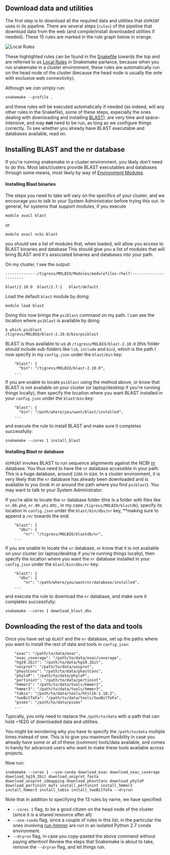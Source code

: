 ## Download data and utilities

The first step is to download all the required data and utilities that `dSPRINT` uses
in its pipeline. There are several steps (`rules`) of the pipeline that download data
from the web (and compile/install downloaded utilities if needed). These 15 rules are marked
in the rule graph below in orange.
  
![Local Rules](http://localhost/img/localrules.png "Local Rules")
 
These highlighted rules can be found in the
[Snakefile](!https://github.com/vineetbansal/dsprint-pipeline/blob/982718961045e9eeb3521b850be72f58d2d10b42/Snakefile#L24)
towards the top and are referred to as
[Local Rules](!https://snakemake.readthedocs.io/en/stable/snakefiles/rules.html#local-rules) in Snakemake
parlance, because when you run snakemake in a cluster environment, these rules are automatically run on the head node
of the cluster (because the head node is usually the onle with exclusive web connectivity).

Although we *can* simply run:

```
snakemake --profile .
```

and these rules will be executed automatically if needed (as indeed, will any other rules in the Snakefile), some of
these steps, especially the ones dealing with downloading and installing [BLAST](!https://blast.ncbi.nlm.nih.gov)), are
very time and space-intensive, and may **not** need to be run, as long as we configure things correctly. To see whether
you already have BLAST executable and databases available, read on.

## Installing BLAST and the nr database

If you're running snakemake in a cluster environment, you likely don't need to do this. Most labs/clusters provide BLAST
executables and databases through some means, most likely by way of 
[Environment Modules](!https://modules.readthedocs.io/en/latest/).

#### Installing Blast binaries

The steps you need to take will vary on the specifics of your cluster, and we encourage you to talk to your System
Administrator before trying this out. In general, for systems that support modules, if you execute

```
module avail blast
```

or 

```
module avail ncbi-blast
```

you *should* see a list of modules that, when loaded, will allow you access to BLAST binaries and database
This should give you a list of modules that will bring BLAST and it's associated binaries and databases into your path.

On my cluster, I see the output:

```
--------------/tigress/MOLBIO/Modules/modulefiles-rhel7-----------------------

blast/2.10.0  blast/2.7.1   blast/default

```

Load the default `blast` module by doing:

```
module load blast
```

Doing this now brings the `psiblast` command on my path. I can see the location where `psiblast` is available
by doing

```
$ which psiblast
/tigress/MOLBIO/blast-2.10.0/bin/psiblast
```

BLAST is thus available to us at `/tigress/MOLBIO/blast-2.10.0` (this folder should include sub-folders like `lib`, 
`include` and `bin`), which is the path I now specify in my `config.json` under the `blast/bin` key:

```
    "blast": {
      "bin": "/tigress/MOLBIO/blast-2.10.0",
    ...
```

If you are unable to locate `psiblast` using the method above, or know that BLAST is not available on your cluster (or
laptop/desktop if you're running things locally), then specify the location where you want BLAST installed in your 
`config.json` under the `blast\bin` key:

```
    "blast": {
      "bin": "/path/where/you/want/blast/installed",
    ...
```

and execute the rule to install BLAST and make sure it completes successfully:

```
snakemake --cores 1 install_blast
```

#### Installing Blast nr database

`dSPRINT` invokes BLAST to run sequence alignments against the NCBI [nr](!http://arep.med.harvard.edu/seqanal/db.html)
database. You thus need to have the `nr` database accessible in your path. This is a huge database, around `220G` in
size. In a cluster environment, it is very likely that the `nr` database has already been downloaded and is available
to you (look in or around the path where you find `psiblast`). You may want to talk to your System Administrator.

If you're able to locate the `nr` database folder (this is a folder with files like `nr.00.phd`, `nr.00.phi` etc., in
my case `/tigress/MOLBIO/blastdb`), specify its location in `config.json` under the `blast/bin/dbs/nr` key, **making
sure to append a `/nr` towards the end:

```
    "blast": {
      "dbs": {
        "nr": "/tigress/MOLBIO/blastdb/nr",
    ...
```

If you are unable to locate the `nr` database, or know that it is not available on your cluster (or
laptop/desktop if you're running things locally), then specify the location where you want the `nr` database installed
in your `config.json` under the `blast/bin/dbs/nr` key:

```
    "blast": {
      "dbs": {
        "nr": "/path/where/you/want/nr/database/installed",
    ...
```

and execute the rule to download the `nr` database, and make sure it completes successfully:

```
snakemake --cores 1 download_blast_dbs
```

## Downloading the rest of the data and tools

Once you have set up `BLAST` and the `nr` database, set up the paths where you want to install the rest of data and
tools in `config.json`:

```
    "exac": "/path/to/data/exac",
    "exac_coverage": "/path/to/data/exac/coverage",
    "hg19.2bit": "/path/to/data/hg19.2bit",
    "uniprot": "/path/to/data/uniprot",
    "phastCons": "/path/to/data/phastCons",
    "phyloP": "/path/to/data/phyloP",
    "pertinint": "/path/to/data/pertinint",
    "hmmer2": "/path/to/data/tools/hmmer2",
    "hmmer3": "/path/to/data/tools/hmmer3",
    "tabix": "/path/to/data/tools/htslib-1.10.2",
    "twoBitToFa": "/path/to/data/tools/twoBitToFa",
    "pssms": "/path/to/data/pssms"
    ...
```

Typically, you only need to replace the `/path/to/data` with a path that can hold ~162G of downloaded data and
utilities.

You might be wondering why you have to specify the `/path/to/data` multiple times instead of one. This is to give you
maximum flexibility in case you already have some or all of these (common) tools/data available, and comes in handy for
advanced users who want to make these tools available across projects.

Now run:

```
snakemake --cores 1 --use-conda download_exac download_exac_coverage download_hg19_2bit download_uniprot_fasta
download_uniprot_idmapping download_phastCons download_phyloP download_pertinint_mafs install_pertinint install_hmmer2
install_hmmer3 install_tabix install_twoBitToFa --dryrun
```

Note that in addition to specifying the 13 rules by name, we have specified:

- `--cores 1` flag, to be a good citizen on the head node of the cluster (since it is a shared resource after all)
- `--use-conda` flag, since a couple of rules in this list, in the particular the ones involving
[run-hmmer](!https://github.com/Singh-Lab/run-hmmer) are run in an isolated Python 2.7 conda environment.
- `--dryrun` flag, in case you copy-pasted the above command without paying attention! Review the steps that
Snakemake is about to take, remove the `--dryrun` flag, and let things run.
